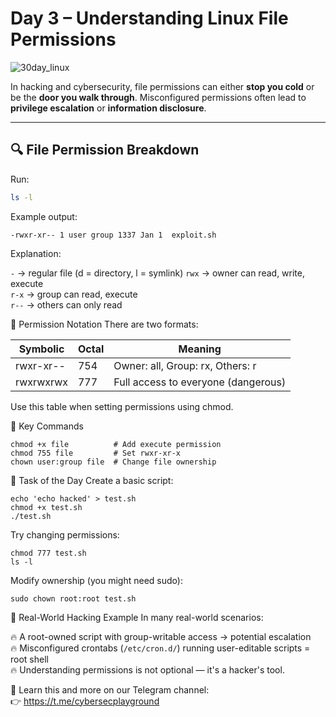 # Day 3 – Understanding Linux File Permissions
![30day_linux](https://github.com/user-attachments/assets/f99d5a61-7e2f-4961-b91e-0d6cb0f05c9a)


In hacking and cybersecurity, file permissions can either **stop you cold** or be the **door you walk through**. Misconfigured permissions often lead to **privilege escalation** or **information disclosure**.

---

## 🔍 File Permission Breakdown

Run:
```bash
ls -l
```

Example output:

```
-rwxr-xr-- 1 user group 1337 Jan 1  exploit.sh
```

Explanation:

`-` → regular file (d = directory, l = symlink)
`rwx` → owner can read, write, execute   
`r-x` → group can read, execute   
`r--` → others can only read

🧠 Permission Notation
There are two formats:

| Symbolic  | Octal | Meaning                             |
| --------- | ----- | ----------------------------------- |
| rwxr-xr-- | 754   | Owner: all, Group: rx, Others: r    |
| rwxrwxrwx | 777   | Full access to everyone (dangerous) |


Use this table when setting permissions using chmod.

🔧 Key Commands
```
chmod +x file          # Add execute permission
chmod 755 file         # Set rwxr-xr-x
chown user:group file  # Change file ownership
```

🧪 Task of the Day
Create a basic script:

```
echo 'echo hacked' > test.sh
chmod +x test.sh
./test.sh
```

Try changing permissions:
```
chmod 777 test.sh
ls -l
```

Modify ownership (you might need sudo):
```
sudo chown root:root test.sh
```

🚩 Real-World Hacking Example
In many real-world scenarios:
 
🔥 A root-owned script with group-writable access → potential escalation    
🔥 Misconfigured crontabs (`/etc/cron.d/`) running user-editable scripts = root shell    
🔥 Understanding permissions is not optional — it's a hacker's tool.    

🎯 Learn this and more on our Telegram channel:    
👉 https://t.me/cybersecplayground

